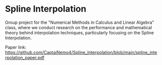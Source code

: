 # Spline Interpolation
Group project for the "Numerical Methods in Calculus and Linear Algebra" class, where we conduct research on the performance and mathematical theory behind interpolation techniques, particularly focusing on the Spline Interpolation.

Paper link: https://github.com/CaptaiNemo4/Spline_Interpolation/blob/main/spline_interpolation_paper.pdf
